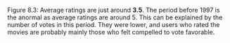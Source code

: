
Figure 8.3: Average ratings are just around **3.5**. The period before 1997 is the anormal as average ratings are around 5. This can be explained by the number of votes in this period. They were lower, and users who rated the movies are probably mainly those who felt compelled to vote favorable.


